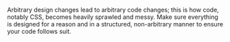 

Arbitrary design changes lead to arbitrary code changes; this is how code, notably CSS, becomes heavily
sprawled and messy. Make sure everything is designed for a reason and in a structured, non-arbitrary manner to
ensure your code follows suit.